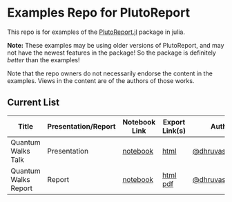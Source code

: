 # Examples Repo for PlutoReport

This repo is for examples of the [PlutoReport.jl](/dhruvasambrani/PlutoReport.jl) package in julia.

**Note:** These examples may be using older versions of PlutoReport, and may not have the newest features in the package! So the package is definitely _better_ than the examples!

Note that the repo owners do not necessarily endorse the content in the examples. Views in the content are of the authors of those works.

## Current List

| Title                | Presentation/Report | Notebook Link                           | Export Link(s)                                            | Author                                               |
| -------------------- | ------------------- | --------------------------------------- | --------------------------------------------------------- | ---------------------------------------------------- |
| Quantum Walks Talk   | Presentation        | [notebook](./qwalks-talk/notebook.jl)   | [html](./qwalks-talk)                                     | [@dhruvasambrani](https://github.com/dhruvasambrani) |
| Quantum Walks Report | Report              | [notebook](./qwalks-report/notebook.jl) | [html](./qwalks-report) [pdf](./qwalks-report/report.pdf) | [@dhruvasambrani](https://github.com/dhruvasambrani) |

